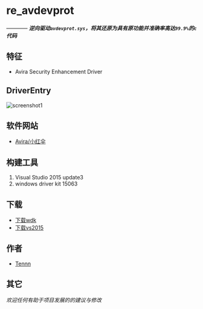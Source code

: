 # re_avdevprot 
———— ***逆向驱动```avdevprot.sys```，将其还原为具有原功能并准确率高达```99.9%```的```c```代码***





## 特征
- Avira Security Enhancement Driver






## DriverEntry
![screenshot1](https://github.com/stonedreamforest/misc/blob/master/avdevprot.png)




## 软件网站
- [Avira/小红伞][99]


## 构建工具
1. Visual Studio 2015 update3
2. windows driver kit 15063

## 下载
- [下载wdk][98]
- [下载vs2015][97]





## 作者
- [Tennn][1]



## 其它
_欢迎任何有助于项目发展的的建议与修改_

[1]:https://github.com/stonedreamforest
[97]: https://go.microsoft.com/fwlink/p/?LinkId=534599
[98]: https://developer.microsoft.com/en-us/windows/hardware/windows-driver-kit
[99]: https://www.avira.com/
